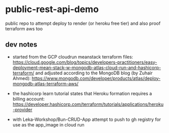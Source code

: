 # public-rest-api-demo
public repo to attempt deploy to render (or heroku free tier) and also proof terraform aws too


## dev notes

- started from the GCP cloudrun meanstack terraform files: https://cloud.google.com/blog/topics/developers-practitioners/easy-deployment-mean-stack-w-mongodb-atlas-cloud-run-and-hashicorp-terraform/
and adjusted according to the MongoDB blog (by Zuhair Ahmed): https://www.mongodb.com/developer/products/atlas/deploy-mongodb-atlas-terraform-aws/

- the hashicorp learn tutorial states that Heroku formation requires a billing account: https://developer.hashicorp.com/terraform/tutorials/applications/heroku-provider

- with Leka-Workshop/Bun-CRUD-App attempt to push to gh registry for use as the app_image in cloud run


